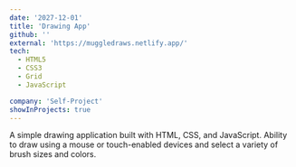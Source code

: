 ```yaml
---
date: '2027-12-01'
title: 'Drawing App'
github: ''
external: 'https://muggledraws.netlify.app/'
tech:
  - HTML5
  - CSS3
  - Grid
  - JavaScript

company: 'Self-Project'
showInProjects: true
---
```


A simple drawing application built with HTML, CSS, and JavaScript. Ability to draw using a mouse or touch-enabled devices and select a variety of brush sizes and colors.